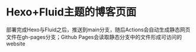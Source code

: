 # Hexo+Fluid主题的博客页面
部署完成Hexo与Fluid之后，推送到main分支，随后Actions会自动生成静态网页文件在gh-pages分支；Github Pages会读取静态分支中的文件形成可访问的website
